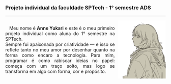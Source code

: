 
### Projeto individual da faculdade SPTech - 1° semestre ADS
---
<div style="display: flex; align-items: center;">
  <p style="text-align: justify;">
    &nbsp;&nbsp; Meu nome é <b>Anne Yukari</b> e este é o meu primeiro projeto individual como aluna do 1° semestre na SPTech. <br>
    Sempre fui apaixonada por criatividade — e isso se reflete tanto no meu amor por desenhar quanto na forma como encaro a tecnologia. Para mim, programar é como rabiscar ideias no papel: começa com um traço solto, mas logo se transforma em algo com forma, cor e propósito. 
  </p>
  <img style="margin-left: 10px" src="image/gif.gif" alt="Minha imagem" width="150" style="margin-right: 20px;">
</div>

